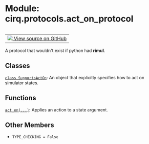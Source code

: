 <div itemscope itemtype="http://developers.google.com/ReferenceObject">
<meta itemprop="name" content="cirq.protocols.act_on_protocol" />
<meta itemprop="path" content="Stable" />
<meta itemprop="property" content="TYPE_CHECKING"/>
</div>

# Module: cirq.protocols.act_on_protocol

<!-- Insert buttons and diff -->

<table class="tfo-notebook-buttons tfo-api" align="left">

<td>
  <a target="_blank" href="https://github.com/quantumlib/cirq/tree/master/cirq/protocols/act_on_protocol.py">
    <img src="https://www.tensorflow.org/images/GitHub-Mark-32px.png" />
    View source on GitHub
  </a>
</td>
</table>



A protocol that wouldn't exist if python had __rimul__.



## Classes

[`class SupportsActOn`](../../cirq/protocols/SupportsActOn.md): An object that explicitly specifies how to act on simulator states.

## Functions

[`act_on(...)`](../../cirq/protocols/act_on.md): Applies an action to a state argument.

## Other Members

* `TYPE_CHECKING = False` <a id="TYPE_CHECKING"></a>
